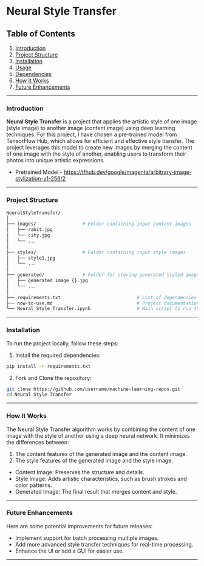# Neural Style Transfer

## Table of Contents
1. [Introduction](#introduction)
2. [Project Structure](#project-structure)
3. [Installation](#installation)
4. [Usage](#usage)
5. [Dependencies](#dependencies)
6. [How It Works](#how-it-works)
7. [Future Enhancements](#future-enhancements)

---

### Introduction

**Neural Style Transfer** is a project that applies the artistic style of one image (style image) to another image (content image) using deep learning techniques. For this project, I have chosen a pre-trained model from TensorFlow Hub, which allows for efficient and effective style transfer. The project leverages this model to create new images by merging the content of one image with the style of another, enabling users to transform their photos into unique artistic expressions.

- Pretrained Model - https://tfhub.dev/google/magenta/arbitrary-image-stylization-v1-256/2
---

### Project Structure

```bash
NeuralStyleTransfer/
│
├── images/                 # Folder containing input content images
│   ├── rabit.jpg
│   └── city.jpg
│   └── ...
│
├── styles/                 # Folder containing input style images
│   ├── style1.jpg
│   └── ...
│
├── generated/              # Folder for storing generated styled images
│   ├── generated_image_{}.jpg
│   └── ...
│
├── requirements.txt                            # List of dependencies
├── how-to-use.md                               # Project documentation (this file)
└── Neural_Style_Transfer.ipynb                 # Main script to run the neural style transfer
```
--- 

### Installation
To run the project locally, follow these steps:
1. Install the required dependencies:
```bash
pip install -r requirements.txt
```
2. Fork and Clone the repository:
```bash
git clone https://github.com/username/machine-learning-repos.git
cd Neural Style Transfer
```

--- 

### How It Works
The Neural Style Transfer algorithm works by combining the content of one image with the style of another using a deep neural network. It minimizes the differences between:

1. The content features of the generated image and the content image.
2. The style features of the generated image and the style image.

- Content Image: Preserves the structure and details.
- Style Image: Adds artistic characteristics, such as brush strokes and color patterns.
- Generated Image: The final result that merges content and style.

---

### Future Enhancements
Here are some potential improvements for future releases:

- Implement support for batch processing multiple images.
- Add more advanced style transfer techniques for real-time processing.
- Enhance the UI or add a GUI for easier use.

--- 

